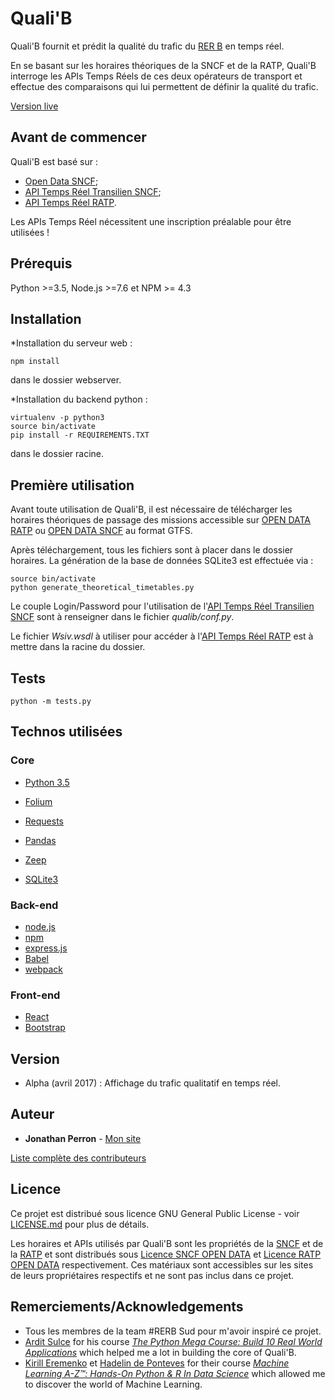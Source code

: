 # Quali'B

Quali'B fournit et prédit la qualité du trafic du [RER B](https://www.rerb-leblog.fr/) en temps réel.

En se basant sur les horaires théoriques de la SNCF et de la RATP, Quali'B interroge les APIs Temps Réels de ces deux opérateurs de transport et effectue des comparaisons qui lui permettent de définir la qualité du trafic.

[Version live](http://qualib.dreamsinthe.cloud)

## Avant de commencer

Quali'B est basé sur :

* [Open Data SNCF](https://ressources.data.sncf.com/explore/?sort=modified);
* [API Temps Réel Transilien SNCF](https://ressources.data.sncf.com/explore/dataset/api-temps-reel-transilien/);
* [API Temps Réel RATP](https://data.ratp.fr/page/temps-reel/).

Les APIs Temps Réel nécessitent une inscription préalable pour être utilisées !

## Prérequis

Python >=3.5, Node.js >=7.6 et NPM >= 4.3

## Installation

*Installation du serveur web :

    npm install


dans le dossier webserver.

*Installation du backend python :

    virtualenv -p python3  
    source bin/activate  
    pip install -r REQUIREMENTS.TXT

dans le dossier racine.

## Première utilisation

Avant toute utilisation de Quali'B, il est nécessaire de télécharger les horaires théoriques de passage des missions accessible sur [OPEN DATA RATP](https://data.ratp.fr/explore/dataset/offre-transport-de-la-ratp-format-gtfs/) ou [OPEN DATA SNCF](https://ressources.data.sncf.com/explore/dataset/sncf-transilien-gtfs/) au format GTFS.

Après téléchargement, tous les fichiers sont à placer dans le dossier horaires. La génération de la base de données SQLite3 est effectuée via :

    source bin/activate
    python generate_theoretical_timetables.py

Le couple Login/Password pour l'utilisation de l'[API Temps Réel Transilien SNCF](https://ressources.data.sncf.com/explore/dataset/api-temps-reel-transilien/) sont à renseigner dans le fichier _qualib/conf.py_.

Le fichier _Wsiv.wsdl_ à utiliser pour accéder à l'[API Temps Réel RATP](https://data.ratp.fr/page/temps-reel/) est à mettre dans la racine du dossier.

## Tests

    python -m tests.py

## Technos utilisées

### Core
* [Python 3.5](https://www.python.org/)
* [Folium](https://folium.readthedocs.io/en/latest/)
* [Requests](http://docs.python-requests.org/en/master/)
* [Pandas](http://pandas.pydata.org/)
* [Zeep](http://docs.python-zeep.org/en/master/)

* [SQLite3](https://www.sqlite.org/)

### Back-end
* [node.js](https://nodejs.org/en/)
* [npm](https://www.npmjs.com/)
* [express.js](http://expressjs.com/fr/)
* [Babel](https://babeljs.io/)
* [webpack](https://webpack.js.org/)

### Front-end
* [React](https://facebook.github.io/react/)
* [Bootstrap](http://getbootstrap.com/)

## Version

* Alpha (avril 2017) : Affichage du trafic qualitatif en temps réel.

## Auteur
* **Jonathan Perron** - [Mon site](http://www.jonathanperron.fr)

[Liste complète des contributeurs](https://github.com/jonperron/qualib/contributors)

## Licence

Ce projet est distribué sous licence GNU General Public License - voir [LICENSE.md](LICENSE.md) pour plus de détails.

Les horaires et APIs utilisés par Quali'B sont les propriétés de la [SNCF](https://ressources.data.sncf.com/explore/) et de la [RATP](https://data.ratp.fr/explore/?sort=modified) et sont distribués sous [Licence SNCF OPEN DATA](https://ressources.data.sncf.com/explore/) et [Licence RATP OPEN DATA](#) respectivement. Ces matériaux sont accessibles sur les sites de leurs propriétaires respectifs et ne sont pas inclus dans ce projet.

## Remerciements/Acknowledgements

* Tous les membres de la team #RERB Sud pour m'avoir inspiré ce projet.
* [Ardit Sulce](http://arditsulce.com/) for his course *[The Python Mega Course: Build 10 Real World Applications](https://www.udemy.com/the-python-mega-course/)* which helped me a lot in building the core of Quali'B.
* [Kirill Eremenko](https://linkedin.com/in/keremenko) et [Hadelin de Ponteves](https://linkedin.com/in/hadelin-de-ponteves-1425ba5b) for their course *[Machine Learning A-Z™: Hands-On Python & R In Data Science](https://www.udemy.com/machinelearning/)* which allowed me to discover the world of Machine Learning.
